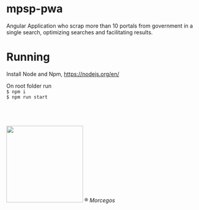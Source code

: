 # mpsp-pwa

Angular Application who scrap more than 10 portals from government in a single search, optimizing searches and facilitating results.

# Running
Install Node and Npm, https://nodejs.org/en/

On root folder run <br>
```$ npm i```<br>
```$ npm run start```
<br>
<br>
<br>
<br>
<br>
<img src="https://m0.joe.co.uk/wp-content/uploads/2019/01/25121841/zubat-png-8.png" width="200px">
® *Morcegos*
